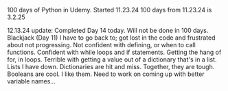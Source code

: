 100 days of Python in Udemy. Started 11.23.24
100 days from 11.23.24 is 3.2.25

12.13.24 update:
  Completed Day 14 today.
  Will not be done in 100 days.
  Blackjack (Day 11) I have to go back to; got lost in the code and frustrated about not progressing.
  Not confident with defining, or when to call functions.
  Confident with while loops and if statements.
  Getting the hang of for, in loops.
  Terrible with getting a value out of a dictionary that's in a list.
  Lists I have down. Dictionaries are hit and miss. Together, they are tough.
  Booleans are cool. I like them.
  Need to work on coming up with better variable names...
